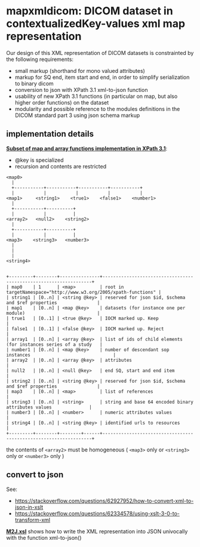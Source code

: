 # mapxmldicom: DICOM dataset in contextualizedKey-values xml map representation

Our design of this XML representation of DICOM datasets is constrainted by the following requirements:
- small markup (shorthand for mono valued attributes)
- markup for SQ end, item start and end, in order to simplify serialization to binary dicom
- conversion to json with XPath 3.1 xml-to-json function
- usability of new XPath 3.1 functions (in particular on map, but also higher order functions) on the dataset
- modularity and possible reference to the modules definitions in the DICOM standard part 3 using json schema markup


## implementation details

__[Subset of map and array functions implementation in XPath 3.1](https://raw.githubusercontent.com/jacquesfauquex/DICOM_contextualizedKey-values/master/mapxmldicom/mapxmldicom.xsd)__:
- @key is specialized
- recursion  and contents are restricted



```
<map0>
  |
  +-----------+-----------+-----------+-----------+
  |           |           |           |           |
<map1>     <string1>    <true1>    <false1>    <number1>
  |      
  +-----------+----------+
  |           |          |
<array2>   <null2>    <string2>
  |
  +-----------+----------+
  |           |          |  
<map3>    <string3>   <number3>
  |
  |
  |
<string4>


+---------+--------+---------------+------------------------------------------------------------------+
| map0    | 1      | <map>         | root in targetNamespace="http://www.w3.org/2005/xpath-functions" |
| string1 | [0..n] | <string @key> | reserved for json $id, $schema and $ref properties               |
| map1    | [0..n] | <map @key>    | datasets (for instance one per module)                           |
| true1   | [0..1] | <true @key>   | IOCM marked up. Keep                                             |
| false1  | [0..1] | <false @key>  | IOCM marked up. Reject                                           |
| array1  | [0..n] | <array @key>  | list of ids of child elements (for instances series of a study   |
| number1 | [0..n] | <map @key>    | number of descendant sop instances                               |
| array2  | |0..n] | <array @key>  | attributes                                                       |
| null2   | |0..n] | <null @key>   | end SQ, start and end item                                       |
| string2 | [0..n] | <string @key> | reserved for json $id, $schema and $ref properties               |
| map3    | [0..n] | <map>         | list of references                                               |
| string3 | [0..n] | <string>      | string and base 64 encoded binary attributes values              |
| number3 | [0..n] | <number>      | numeric attributes values                                        |
| string4 | [0..n] | <string @key> | identified urls to resources                                     |
+---------+--------+--------+------+------------------------------------------------------------------+

```
the contents of ```<array2>``` must be homogeneous ( ```<map3>``` only or ```<string3>``` only or ```<number3>``` only )

## convert to json

See:
- https://stackoverflow.com/questions/62927952/how-to-convert-xml-to-json-in-xslt
- https://stackoverflow.com/questions/62334578/using-xslt-3-0-to-transform-xml

__[M2J.xsl](https://raw.githubusercontent.com/jacquesfauquex/DICOM_contextualizedKey-values/master/mapxmldicom/M2J.xsl)__ shows how to write the XML representation into JSON univocally with the function xml-to-json()
